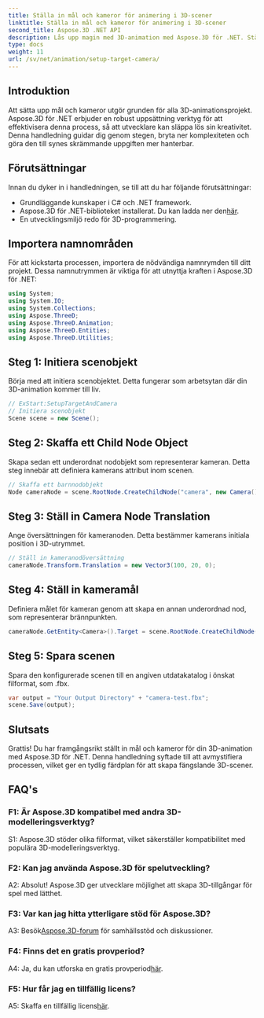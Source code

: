 ```yaml
---
title: Ställa in mål och kameror för animering i 3D-scener
linktitle: Ställa in mål och kameror för animering i 3D-scener
second_title: Aspose.3D .NET API
description: Lås upp magin med 3D-animation med Aspose.3D för .NET. Ställ enkelt in mål och kameror med denna omfattande handledning.
type: docs
weight: 11
url: /sv/net/animation/setup-target-camera/
---
```

## Introduktion

Att sätta upp mål och kameror utgör grunden för alla 3D-animationsprojekt. Aspose.3D för .NET erbjuder en robust uppsättning verktyg för att effektivisera denna process, så att utvecklare kan släppa lös sin kreativitet. Denna handledning guidar dig genom stegen, bryta ner komplexiteten och göra den till synes skrämmande uppgiften mer hanterbar.

## Förutsättningar

Innan du dyker in i handledningen, se till att du har följande förutsättningar:

- Grundläggande kunskaper i C# och .NET framework.
-  Aspose.3D för .NET-biblioteket installerat. Du kan ladda ner den[här](https://releases.aspose.com/3d/net/).
- En utvecklingsmiljö redo för 3D-programmering.

## Importera namnområden

För att kickstarta processen, importera de nödvändiga namnrymden till ditt projekt. Dessa namnutrymmen är viktiga för att utnyttja kraften i Aspose.3D för .NET:

```csharp
using System;
using System.IO;
using System.Collections;
using Aspose.ThreeD;
using Aspose.ThreeD.Animation;
using Aspose.ThreeD.Entities;
using Aspose.ThreeD.Utilities;
```

## Steg 1: Initiera scenobjekt

Börja med att initiera scenobjektet. Detta fungerar som arbetsytan där din 3D-animation kommer till liv.

```csharp
// ExStart:SetupTargetAndCamera
// Initiera scenobjekt
Scene scene = new Scene();
```

## Steg 2: Skaffa ett Child Node Object

Skapa sedan ett underordnat nodobjekt som representerar kameran. Detta steg innebär att definiera kamerans attribut inom scenen.

```csharp
// Skaffa ett barnnodobjekt
Node cameraNode = scene.RootNode.CreateChildNode("camera", new Camera());
```

## Steg 3: Ställ in Camera Node Translation

Ange översättningen för kameranoden. Detta bestämmer kamerans initiala position i 3D-utrymmet.

```csharp
// Ställ in kameranodöversättning
cameraNode.Transform.Translation = new Vector3(100, 20, 0);
```

## Steg 4: Ställ in kameramål

Definiera målet för kameran genom att skapa en annan underordnad nod, som representerar brännpunkten.

```csharp
cameraNode.GetEntity<Camera>().Target = scene.RootNode.CreateChildNode("target");
```

## Steg 5: Spara scenen

Spara den konfigurerade scenen till en angiven utdatakatalog i önskat filformat, som .fbx.

```csharp
var output = "Your Output Directory" + "camera-test.fbx";
scene.Save(output);
```

## Slutsats

Grattis! Du har framgångsrikt ställt in mål och kameror för din 3D-animation med Aspose.3D för .NET. Denna handledning syftade till att avmystifiera processen, vilket ger en tydlig färdplan för att skapa fängslande 3D-scener.

## FAQ's

### F1: Är Aspose.3D kompatibel med andra 3D-modelleringsverktyg?

S1: Aspose.3D stöder olika filformat, vilket säkerställer kompatibilitet med populära 3D-modelleringsverktyg.

### F2: Kan jag använda Aspose.3D för spelutveckling?

A2: Absolut! Aspose.3D ger utvecklare möjlighet att skapa 3D-tillgångar för spel med lätthet.

### F3: Var kan jag hitta ytterligare stöd för Aspose.3D?

 A3: Besök[Aspose.3D-forum](https://forum.aspose.com/c/3d/18) för samhällsstöd och diskussioner.

### F4: Finns det en gratis provperiod?

A4: Ja, du kan utforska en gratis provperiod[här](https://releases.aspose.com/).

### F5: Hur får jag en tillfällig licens?

 A5: Skaffa en tillfällig licens[här](https://purchase.aspose.com/temporary-license/).